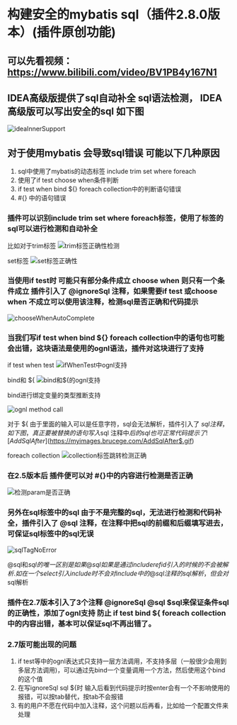 #  构建安全的mybatis sql（插件2.8.0版本）(插件原创功能)

## 可以先看视频：https://www.bilibili.com/video/BV1PB4y167N1

## IDEA高级版提供了sql自动补全 sql语法检测， IDEA高级版可以写出安全的sql 如下图
![ideaInnerSupport](https://myimages.brucege.com/ideaInnerSupport.gif)

## 对于使用mybatis 会导致sql错误 可能以下几种原因
1.  sql中使用了mybatis的动态标签 include trim set where foreach
2.  使用了if test choose when条件判断
3.  if test when bind ${} foreach collection中的判断语句错误
4.  #{} 中的语句错误

### 插件可以识别include trim set where foreach标签，使用了标签的sql可以进行检测和自动补全
比如对于trim标签
![trim标签正确性检测](https://myimages.brucege.com/trim标签正确性检测.gif)

set标签
![set标签正确性](https://myimages.brucege.com/set标签正确性.gif)

### 当使用if test时 可能只有部分条件成立 choose when 则只有一个条件成立 插件引入了 @ignoreSql 注释，如果需要if test 或choose when 不成立可以使用该注释，检测sql是否正确和代码提示

![chooseWhenAutoComplete](https://myimages.brucege.com/chooseWhenAutoComplete.gif)

### 当我们写if test when bind ${} foreach collection中的语句也可能会出错，这块语法是使用的ognl语法，插件对这块进行了支持

if test when test
![ifWhenTest中ognl支持](https://myimages.brucege.com/ifWhenTest中ognl支持.gif)

bind和 ${
![bind和${的ognl支持](https://myimages.brucege.com/bind和${的ognl支持.gif)

bind进行绑定变量的类型推断支持

![ognl method call](https://myimages.brucege.com/collectionCallMethdo.gif)


对于 ${ 由于里面的输入可以是任意字符，sql会无法解析，插件引入了 $sql注释，如下图，真正要被替换的语句写入$sql 注释中$后的sql也可正常代码提示了
![AddSqlAfter$](https://myimages.brucege.com/AddSqlAfter$.gif) 


foreach collection
![collection标签跳转检测正确](https://myimages.brucege.com/collection标签跳转检测正确.gif)

### 在2.5版本后 插件便可以对 #{}中的内容进行检测是否正确
![检测param是否正确](https://myimages.brucege.com/检测param是否正确.gif)

### 另外在sql标签中的sql 由于不是完整的sql，无法进行检测和代码补全，插件引入了 @sql 注释，在注释中把sql的前缀和后缀填写进去，可保证sql标签中的sql无误
![sqlTagNoError](https://myimages.brucege.com/sqlTagNoError.gif)

@sql和$sql的唯一区别是 如果@sql如果是通过 include refid引入的时候的不会被解析. 如在一个select引入include时 不会对include中的@sql注释的sql解析，但会对$sql解析

### 插件在2.7版本引入了3个注释 @ignoreSql @sql $sql来保证条件sql的正确性，添加了ognl支持 防止 if test bind ${ foreach collection中的内容出错，基本可以保证sql不再出错了。

### 2.7版可能出现的问题

1. if test等中的ognl表达式只支持一层方法调用，不支持多层（一般很少会用到多层方法调用)，可以通过先bind一个变量调用一个方法，然后使用这个bind的这个值
2. 在写ignoreSql sql ${时 输入后看到代码提示时按enter会有一个不影响使用的报错，可以按tab替代，按tab不会报错
3. 有的用户不愿在代码中加入注释，这个问题以后再看，比如给一个配置文件来处理
